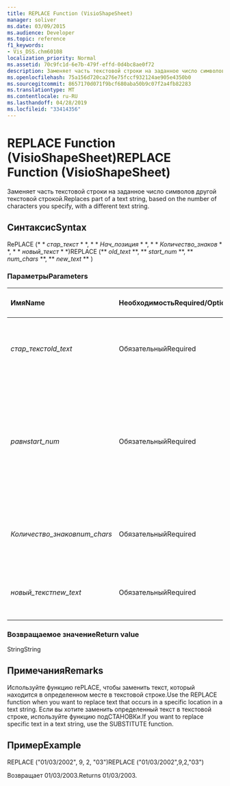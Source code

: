 ```yaml
---
title: REPLACE Function (VisioShapeSheet)
manager: soliver
ms.date: 03/09/2015
ms.audience: Developer
ms.topic: reference
f1_keywords:
- Vis_DSS.chm60108
localization_priority: Normal
ms.assetid: 70c9fc1d-6e7b-479f-effd-0d4bc8ae0f72
description: Заменяет часть текстовой строки на заданное число символов другой текстовой строкой.
ms.openlocfilehash: 75a156d720ca276e75fccf932124ae905e4350b0
ms.sourcegitcommit: 8657170d071f9bcf680aba50b9c07f2a4fb82283
ms.translationtype: MT
ms.contentlocale: ru-RU
ms.lasthandoff: 04/28/2019
ms.locfileid: "33414356"
---
```

# <a name="replace-function-visioshapesheet"></a><span data-ttu-id="ad313-103">REPLACE Function (VisioShapeSheet)</span><span class="sxs-lookup"><span data-stu-id="ad313-103">REPLACE Function (VisioShapeSheet)</span></span>

<span data-ttu-id="ad313-104">Заменяет часть текстовой строки на заданное число символов другой текстовой строкой.</span><span class="sxs-lookup"><span data-stu-id="ad313-104">Replaces part of a text string, based on the number of characters you specify, with a different text string.</span></span>
  
## <a name="syntax"></a><span data-ttu-id="ad313-105">Синтаксис</span><span class="sxs-lookup"><span data-stu-id="ad313-105">Syntax</span></span>

<span data-ttu-id="ad313-106">RePLACE (\* \* *стар_текст* \* \*, \* \* *Нач_позиция* \* \*, \* \* *Количество_знаков* \* \*, \* \* *новый_текст* \* \*)</span><span class="sxs-lookup"><span data-stu-id="ad313-106">REPLACE (\*\* *old_text* \*\*, \*\* *start_num* \*\*, \*\* *num_chars* \*\*, \*\* *new_text* \*\* )</span></span> 
  
### <a name="parameters"></a><span data-ttu-id="ad313-107">Параметры</span><span class="sxs-lookup"><span data-stu-id="ad313-107">Parameters</span></span>

|<span data-ttu-id="ad313-108">**Имя**</span><span class="sxs-lookup"><span data-stu-id="ad313-108">**Name**</span></span>|<span data-ttu-id="ad313-109">**Необходимость**</span><span class="sxs-lookup"><span data-stu-id="ad313-109">**Required/Optional**</span></span>|<span data-ttu-id="ad313-110">**Тип данных**</span><span class="sxs-lookup"><span data-stu-id="ad313-110">**Data Type**</span></span>|<span data-ttu-id="ad313-111">**Описание**</span><span class="sxs-lookup"><span data-stu-id="ad313-111">**Description**</span></span>|
|:-----|:-----|:-----|:-----|
| <span data-ttu-id="ad313-112">_стар_текст_</span><span class="sxs-lookup"><span data-stu-id="ad313-112">_old_text_</span></span> <br/> |<span data-ttu-id="ad313-113">Обязательный</span><span class="sxs-lookup"><span data-stu-id="ad313-113">Required</span></span>  <br/> |<span data-ttu-id="ad313-114">**String**</span><span class="sxs-lookup"><span data-stu-id="ad313-114">**String**</span></span> <br/> |<span data-ttu-id="ad313-115">Текст, в котором нужно заменить некоторые символы.</span><span class="sxs-lookup"><span data-stu-id="ad313-115">The text in which you want to replace some characters.</span></span>  <br/> |
| <span data-ttu-id="ad313-116">_равн_</span><span class="sxs-lookup"><span data-stu-id="ad313-116">_start_num_</span></span> <br/> |<span data-ttu-id="ad313-117">Обязательный</span><span class="sxs-lookup"><span data-stu-id="ad313-117">Required</span></span>  <br/> |<span data-ttu-id="ad313-118">**Number**</span><span class="sxs-lookup"><span data-stu-id="ad313-118">**Number**</span></span> <br/> |<span data-ttu-id="ad313-119">Позиция знака в _тексте старый_текст_ , которую нужно заменить на _новый_текст_.</span><span class="sxs-lookup"><span data-stu-id="ad313-119">The position of the character in  _old_text_ that you want to replace with  _new_text_.</span></span> <span data-ttu-id="ad313-120">Первый символ в строке равен позиции 1.</span><span class="sxs-lookup"><span data-stu-id="ad313-120">The first character in the string is position 1.</span></span>  <br/> |
| <span data-ttu-id="ad313-121">_Количество_знаков_</span><span class="sxs-lookup"><span data-stu-id="ad313-121">_num_chars_</span></span> <br/> |<span data-ttu-id="ad313-122">Обязательный</span><span class="sxs-lookup"><span data-stu-id="ad313-122">Required</span></span>  <br/> |<span data-ttu-id="ad313-123">**Number**</span><span class="sxs-lookup"><span data-stu-id="ad313-123">**Number**</span></span> <br/> |<span data-ttu-id="ad313-124">Число знаков в тексте _старый_текст_ , которые необходимо заменить</span><span class="sxs-lookup"><span data-stu-id="ad313-124">The number of characters in  _old_text_ that you want to replace</span></span>  <br/> |
| <span data-ttu-id="ad313-125">_новый_текст_</span><span class="sxs-lookup"><span data-stu-id="ad313-125">_new_text_</span></span> <br/> |<span data-ttu-id="ad313-126">Обязательный</span><span class="sxs-lookup"><span data-stu-id="ad313-126">Required</span></span>  <br/> |<span data-ttu-id="ad313-127">**String**</span><span class="sxs-lookup"><span data-stu-id="ad313-127">**String**</span></span> <br/> |<span data-ttu-id="ad313-128">Текст, который заменит символы в _тексте старый_текст_.</span><span class="sxs-lookup"><span data-stu-id="ad313-128">The text that will replace characters in  _old_text_.</span></span>  <br/> |
   
### <a name="return-value"></a><span data-ttu-id="ad313-129">Возвращаемое значение</span><span class="sxs-lookup"><span data-stu-id="ad313-129">Return value</span></span>

<span data-ttu-id="ad313-130">String</span><span class="sxs-lookup"><span data-stu-id="ad313-130">String</span></span>
  
## <a name="remarks"></a><span data-ttu-id="ad313-131">Примечания</span><span class="sxs-lookup"><span data-stu-id="ad313-131">Remarks</span></span>

<span data-ttu-id="ad313-132">Используйте функцию rePLACE, чтобы заменить текст, который находится в определенном месте в текстовой строке.</span><span class="sxs-lookup"><span data-stu-id="ad313-132">Use the REPLACE function when you want to replace text that occurs in a specific location in a text string.</span></span> <span data-ttu-id="ad313-133">Если вы хотите заменить определенный текст в текстовой строке, используйте функцию подСТАНОВКи.</span><span class="sxs-lookup"><span data-stu-id="ad313-133">If you want to replace specific text in a text string, use the SUBSTITUTE function.</span></span>
  
## <a name="example"></a><span data-ttu-id="ad313-134">Пример</span><span class="sxs-lookup"><span data-stu-id="ad313-134">Example</span></span>

<span data-ttu-id="ad313-135">REPLACE ("01/03/2002", 9, 2, "03")</span><span class="sxs-lookup"><span data-stu-id="ad313-135">REPLACE ("01/03/2002",9,2,"03")</span></span> 
  
<span data-ttu-id="ad313-136">Возвращает 01/03/2003.</span><span class="sxs-lookup"><span data-stu-id="ad313-136">Returns 01/03/2003.</span></span> 
  


